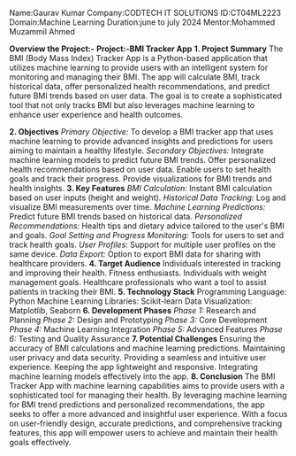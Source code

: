 Name:Gaurav Kumar
Company:CODTECH IT SOLUTIONS
ID:CT04ML2223
Domain:Machine Learning
Duration:june to july 2024
Mentor:Mohammed Muzammil Ahmed

****Overview the Project:-****
**Project:-BMI Tracker App**
**1. Project Summary**
The BMI (Body Mass Index) Tracker App is a Python-based application that utilizes machine learning to provide users with an intelligent system for monitoring and managing their BMI. The app will calculate BMI, track historical data, offer personalized health recommendations, and predict future BMI trends based on user data. The goal is to create a sophisticated tool that not only tracks BMI but also leverages machine learning to enhance user experience and health outcomes.

**2. Objectives**
*Primary Objective:* To develop a BMI tracker app that uses machine learning to provide advanced insights and predictions for users aiming to maintain a healthy lifestyle.
*Secondary Objectives:*
Integrate machine learning models to predict future BMI trends.
Offer personalized health recommendations based on user data.
Enable users to set health goals and track their progress.
Provide visualizations for BMI trends and health insights.
**3. Key Features**
*BMI Calculation:* Instant BMI calculation based on user inputs (height and weight).
*Historical Data Tracking:* Log and visualize BMI measurements over time.
*Machine Learning Predictions:* Predict future BMI trends based on historical data.
*Personalized Recommendations:* Health tips and dietary advice tailored to the user's BMI and goals.
*Goal Setting and Progress Monitoring:* Tools for users to set and track health goals.
*User Profiles:* Support for multiple user profiles on the same device.
*Data Export:* Option to export BMI data for sharing with healthcare providers.
**4. Target Audience**
Individuals interested in tracking and improving their health.
Fitness enthusiasts.
Individuals with weight management goals.
Healthcare professionals who want a tool to assist patients in tracking their BMI.
**5. Technology Stack**
Programming Language: Python
Machine Learning Libraries: Scikit-learn
Data Visualization: Matplotlib, Seaborn
**6. Development Phases**
*Phase 1:* Research and Planning
*Phase 2:* Design and Prototyping
*Phase 3:* Core Development
*Phase 4:* Machine Learning Integration
*Phase 5:* Advanced Features
*Phase 6:* Testing and Quality Assurance
**7. Potential Challenges**
Ensuring the accuracy of BMI calculations and machine learning predictions.
Maintaining user privacy and data security.
Providing a seamless and intuitive user experience.
Keeping the app lightweight and responsive.
Integrating machine learning models effectively into the app.
**8. Conclusion**
The BMI Tracker App with machine learning capabilities aims to provide users with a sophisticated tool for managing their health. By leveraging machine learning for BMI trend predictions and personalized recommendations, the app seeks to offer a more advanced and insightful user experience. With a focus on user-friendly design, accurate predictions, and comprehensive tracking features, this app will empower users to achieve and maintain their health goals effectively.







